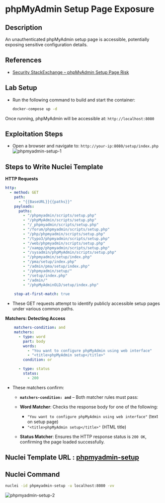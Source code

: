 # phpMyAdmin Setup Page Exposure

## Description  

An unauthenticated phpMyAdmin setup page is accessible, potentially exposing sensitive configuration details.

## References

- [Security StackExchange – phpMyAdmin Setup Page Risk](https://security.stackexchange.com/questions/137876/does-phpmyadmin-setup-index-php-present-a-security-risk)

## Lab Setup

- Run the following command to build and start the container:

  ```bash
  docker-compose up -d
  ```
Once running, phpMyAdmin will be accessible at: `http://localhost:8080`

## Exploitation Steps
- Open a browser and navigate to: `http://your-ip:8080/setup/index.php`
![phpmyadmin-setup-1](https://github.com/user-attachments/assets/b1b0d075-5253-48b4-bbc6-c7e59667f8c7)


## Steps to Write Nuclei Template  


**HTTP Requests**
```yaml
http:
  - method: GET
    path:
      - "{{BaseURL}}{{paths}}"
    payloads:
      paths:
        - "/phpmyadmin/scripts/setup.php"
        - "/phpMyAdmin/scripts/setup.php"
        - "/_phpmyadmin/scripts/setup.php"
        - "/forum/phpmyadmin/scripts/setup.php"
        - "/php/phpmyadmin/scripts/setup.php"
        - "/typo3/phpmyadmin/scripts/setup.php"
        - "/web/phpmyadmin/scripts/setup.php"
        - "/xampp/phpmyadmin/scripts/setup.php"
        - "/sysadmin/phpMyAdmin/scripts/setup.php"
        - "/phpmyadmin/setup/index.php"
        - "/pma/setup/index.php"
        - "/admin/pma/setup/index.php"
        - "/phpmyadmin/setup/"
        - "/setup/index.php"
        - "/admin/"
        - "/phpMyAdminOLD/setup/index.php"
    
    stop-at-first-match: true
```
- These GET requests attempt to identify publicly accessible setup pages under various common paths.

**Matchers: Detecting Access**
```yaml
    matchers-condition: and
    matchers:
      - type: word
        part: body
        words:
          - "You want to configure phpMyAdmin using web interface"
          - "<title>phpMyAdmin setup</title>"
        condition: or

      - type: status
        status:
          - 200
```

- These matchers confirm:
  * **`matchers-condition: and`** – Both matcher rules must pass:

  * **Word Matcher**: Checks the response body for one of the following:

    * `"You want to configure phpMyAdmin using web interface"` (text on setup page)
    * `"<title>phpMyAdmin setup</title>"` (HTML title)
  * **Status Matcher**: Ensures the HTTP response status is `200 OK`, confirming the page loaded successfully.

## Nuclei Template URL : [phpmyadmin-setup](https://github.com/projectdiscovery/nuclei-templates/blob/main/http/misconfiguration/phpmyadmin/phpmyadmin-setup.yaml)

## Nuclei Command

```bash
nuclei -id phpmyadmin-setup -u localhost:8080 -vv
```
![phpmyadmin-setup-2](https://github.com/user-attachments/assets/47659582-80e9-430b-9710-dc565fa21ada)
